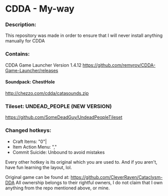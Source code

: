 # CDDA - My-way

### Description:
This repository was made in order to ensure that I will never install anything manually for CDDA

### Contains: 
CDDA Game Launcher Version 1.4.12
https://github.com/remyroy/CDDA-Game-Launcher/releases

#### Soundpack: ChestHole
http://chezzo.com/cdda/catasounds.zip

### Tileset: UNDEAD_PEOPLE (NEW VERSION)
https://github.com/SomeDeadGuy/UndeadPeopleTileset

### Changed hotkeys:
* Craft Items: "0"|
* Item Action Menu: ","
* Commit Suicide: Unbound to avoid mistakes

Every other hotkey is its original which you are used to.
And if you aren't, have fun learning the layout, lol.



Original game can be found at: https://github.com/CleverRaven/Cataclysm-DDA
All ownership belongs to their rightful owners,
I do not claim that I own anything from the repo mentioned above, or mine.
